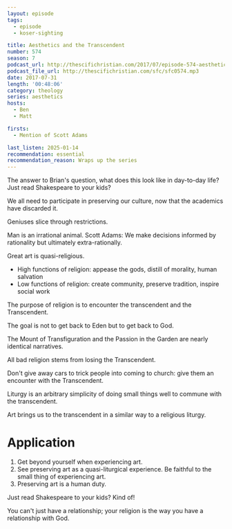 ```yaml
---
layout: episode
tags:
  - episode
  - koser-sighting

title: Aesthetics and the Transcendent
number: 574
season: 7
podcast_url: http://thescifichristian.com/2017/07/episode-574-aesthetics-and-the-transcendent/
podcast_file_url: http://thescifichristian.com/sfc/sfc0574.mp3
date: 2017-07-31
length: '00:48:06'
category: theology
series: aesthetics
hosts:
  - Ben
  - Matt

firsts:
  - Mention of Scott Adams

last_listen: 2025-01-14
recommendation: essential
recommendation_reason: Wraps up the series
---
```


The answer to Brian's question, what does this look like in day-to-day life? Just read Shakespeare to your kids?

We all need to participate in preserving our culture, now that the academics have discarded it.

Geniuses slice through restrictions.

Man is an irrational animal. Scott Adams: We make decisions informed by rationality but ultimately extra-rationally.

Great art is quasi-religious.

- High functions of religion: appease the gods, distill of morality, human salvation
- Low functions of religion: create community, preserve tradition, inspire social work

The purpose of religion is to encounter the transcendent and the Transcendent. 

The goal is not to get back to Eden but to get back to God.

The Mount of Transfiguration and the Passion in the Garden are nearly identical narratives.

All bad religion stems from losing the Transcendent.

Don't give away cars to trick people into coming to church: give them an encounter with the Transcendent.

Liturgy is an arbitrary simplicity of doing small things well to commune with the transcendent.

Art brings us to the transcendent in a similar way to a religious liturgy.

# Application
1. Get beyond yourself when experiencing art.
2. See preserving art as a quasi-liturgical experience. Be faithful to the small thing of experiencing art.
3. Preserving art is a human duty.

Just read Shakespeare to your kids? Kind of!

You can't just have a relationship; your religion is the way you have a relationship with God.